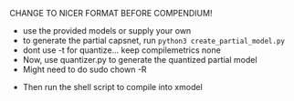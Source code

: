 CHANGE TO NICER FORMAT BEFORE COMPENDIUM!

- use the provided models or supply your own
- to generate the partial capsnet, run `python3 create_partial_model.py`
- dont use -t for quantize... keep compilemetrics none
- Now, use quantizer.py to generate the quantized partial model
- Might need to do sudo chown -R <username> <dir>
- Then run the shell script to compile into xmodel
